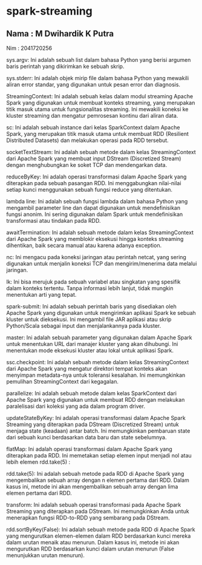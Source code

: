 # spark-streaming
## Nama : M Dwihardik K Putra
Nim : 2041720256

sys.argv: Ini adalah sebuah list dalam bahasa Python yang berisi argumen baris perintah yang dikirimkan ke sebuah skrip.

sys.stderr: Ini adalah objek mirip file dalam bahasa Python yang mewakili aliran error standar, yang digunakan untuk pesan error dan diagnosis.

StreamingContext: Ini adalah sebuah kelas dalam modul streaming Apache Spark yang digunakan untuk membuat konteks streaming, yang merupakan titik masuk utama untuk fungsionalitas streaming. Ini mewakili koneksi ke kluster streaming dan mengatur pemrosesan kontinu dari aliran data.

sc: Ini adalah sebuah instance dari kelas SparkContext dalam Apache Spark, yang merupakan titik masuk utama untuk membuat RDD (Resilient Distributed Datasets) dan melakukan operasi pada RDD tersebut.

socketTextStream: Ini adalah sebuah metode dalam kelas StreamingContext dari Apache Spark yang membuat input DStream (Discretized Stream) dengan menghubungkan ke soket TCP dan mendengarkan data.

reduceByKey: Ini adalah operasi transformasi dalam Apache Spark yang diterapkan pada sebuah pasangan RDD. Ini menggabungkan nilai-nilai setiap kunci menggunakan sebuah fungsi reduce yang ditentukan.

lambda line: Ini adalah sebuah fungsi lambda dalam bahasa Python yang mengambil parameter line dan dapat digunakan untuk mendefinisikan fungsi anonim. Ini sering digunakan dalam Spark untuk mendefinisikan transformasi atau tindakan pada RDD.

awaitTermination: Ini adalah sebuah metode dalam kelas StreamingContext dari Apache Spark yang memblokir eksekusi hingga konteks streaming dihentikan, baik secara manual atau karena adanya exception.

nc: Ini mengacu pada koneksi jaringan atau perintah netcat, yang sering digunakan untuk menjalin koneksi TCP dan mengirim/menerima data melalui jaringan.

lk: Ini bisa merujuk pada sebuah variabel atau singkatan yang spesifik dalam konteks tertentu. Tanpa informasi lebih lanjut, tidak mungkin menentukan arti yang tepat.

spark-submit: Ini adalah sebuah perintah baris yang disediakan oleh Apache Spark yang digunakan untuk mengirimkan aplikasi Spark ke sebuah kluster untuk dieksekusi. Ini mengambil file JAR aplikasi atau skrip Python/Scala sebagai input dan menjalankannya pada kluster.

master: Ini adalah sebuah parameter yang digunakan dalam Apache Spark untuk menentukan URL dari manajer kluster yang akan dihubungi. Ini menentukan mode eksekusi kluster atau lokal untuk aplikasi Spark.

ssc.checkpoint: Ini adalah sebuah metode dalam kelas StreamingContext dari Apache Spark yang mengatur direktori tempat konteks akan menyimpan metadata-nya untuk toleransi kesalahan. Ini memungkinkan pemulihan StreamingContext dari kegagalan.

parallelize: Ini adalah sebuah metode dalam kelas SparkContext dari Apache Spark yang digunakan untuk membuat RDD dengan melakukan paralelisasi dari koleksi yang ada dalam program driver.

updateStateByKey: Ini adalah operasi transformasi dalam Apache Spark Streaming yang diterapkan pada DStream (Discretized Stream) untuk menjaga state (keadaan) antar batch. Ini memungkinkan pembaruan state dari sebuah kunci berdasarkan data baru dan state sebelumnya.

flatMap: Ini adalah operasi transformasi dalam Apache Spark yang diterapkan pada RDD. Ini memetakan setiap elemen input menjadi nol atau lebih elemen
rdd.take(5) :

rdd.take(5): Ini adalah sebuah metode pada RDD di Apache Spark yang mengembalikan sebuah array dengan n elemen pertama dari RDD. Dalam kasus ini, metode ini akan mengembalikan sebuah array dengan lima elemen pertama dari RDD.

transform: Ini adalah sebuah operasi transformasi pada Apache Spark Streaming yang diterapkan pada DStream. Ini memungkinkan Anda untuk menerapkan fungsi RDD-to-RDD yang sembarang pada DStream.

rdd.sortByKey(False): Ini adalah sebuah metode pada RDD di Apache Spark yang mengurutkan elemen-elemen dalam RDD berdasarkan kunci mereka dalam urutan menaik atau menurun. Dalam kasus ini, metode ini akan mengurutkan RDD berdasarkan kunci dalam urutan menurun (False menunjukkan urutan menurun).
